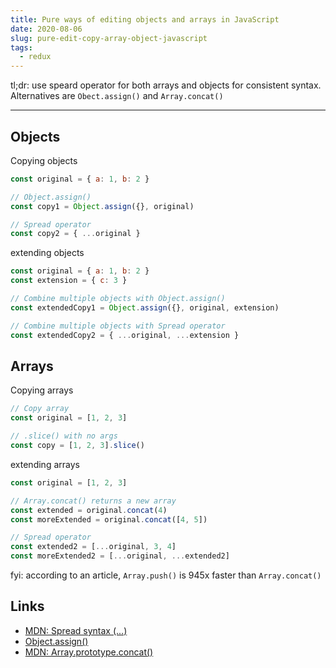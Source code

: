 ```yaml
---
title: Pure ways of editing objects and arrays in JavaScript
date: 2020-08-06
slug: pure-edit-copy-array-object-javascript
tags:
  - redux
---
```


tl;dr: use speard operator for both arrays and objects for consistent syntax. Alternatives are `Obect.assign()` and `Array.concat()`

---

## Objects

Copying objects

```js
const original = { a: 1, b: 2 }

// Object.assign()
const copy1 = Object.assign({}, original)

// Spread operator
const copy2 = { ...original }
```

extending objects

```js
const original = { a: 1, b: 2 }
const extension = { c: 3 }

// Combine multiple objects with Object.assign()
const extendedCopy1 = Object.assign({}, original, extension)

// Combine multiple objects with Spread operator
const extendedCopy2 = { ...original, ...extension }
```

## Arrays

Copying arrays

```js
// Copy array
const original = [1, 2, 3]

// .slice() with no args
const copy = [1, 2, 3].slice()
```

extending arrays

```js
const original = [1, 2, 3]

// Array.concat() returns a new array
const extended = original.concat(4)
const moreExtended = original.concat([4, 5])

// Spread operator
const extended2 = [...original, 3, 4]
const moreExtended2 = [...original, ...extended2]
```

fyi: according to an article, `Array.push()` is 945x faster than `Array.concat()`

## Links

- [MDN: Spread syntax (...)](https://developer.mozilla.org/en-US/docs/Web/JavaScript/Reference/Operators/Spread_syntax)
- [Object.assign()](https://developer.mozilla.org/en-US/docs/Web/JavaScript/Reference/Global_Objects/Object/assign)
- [MDN: Array.prototype.concat()](https://developer.mozilla.org/en-US/docs/Web/JavaScript/Reference/Global_Objects/Array/concat)
